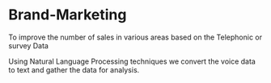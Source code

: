 # Brand-Marketing
To improve the number of sales in various areas based on the Telephonic or survey Data

Using Natural Language Processing techniques we convert the voice data to text and gather the data for analysis.

